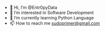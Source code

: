 - 👋 Hi, I’m @Entr0pyData
- 👀 I’m interested in Software Development
- 🌱 I’m currently learning Python Language
- 📫 How to reach me sudoprimer@gmail.com 

